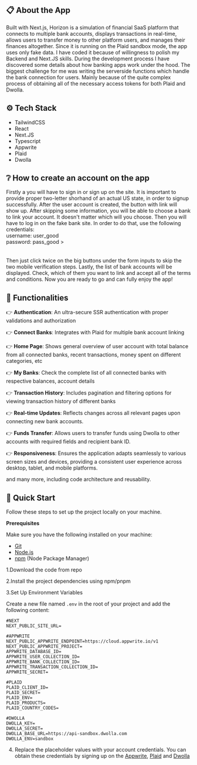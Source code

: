 ## 📋 About the App
Built with Next.js, Horizon is a simulation of financial SaaS platform that connects to multiple bank accounts, displays transactions in real-time, allows users to transfer money to other platform users, and manages their finances altogether. Since it is running on the Plaid sandbox mode, the app uses only fake data. I have coded it because of willingness to polish my Backend and Next.JS skills. During the development process I have discovered some details about how banking apps work under the hood. The biggest challenge for me was writing the serverside functions which handle the bank connection for users. Mainly because of the quite complex process of obtaining all of the necessary access tokens for both Plaid and Dwolla. 

## ⚙️ Tech Stack
- TailwindCSS
- React
- Next.JS
- Typescript
- Appwrite
- Plaid
- Dwolla

## ❔ How to create an account on the app
Firstly a you will have to sign in or sign up on the site. It is important to provide proper two-letter shorhand of an actual US state, in order to signup successfully.
After the user account is created, the button with link will show up. After skipping some information, you will be able to choose a bank to link your account. It doesn't matter which will you choose. Then you will have to log in on the fake bank site. In order to do that, use the following credentials: <br/>
username: user_good <br/>
password: pass_good ><br/>
<br/><br/>
Then just click twice on the big buttons under the form inputs to skip the two mobile verification steps.
Lastly, the list of bank accounts will be displayed. Check, which of them you want to link and accept all of the terms and conditions. Now you are ready to go and can fully enjoy the app!

## 🔋 Functionalities

👉 **Authentication**: An ultra-secure SSR authentication with proper validations and authorization

👉 **Connect Banks**: Integrates with Plaid for multiple bank account linking

👉 **Home Page**: Shows general overview of user account with total balance from all connected banks, recent transactions, money spent on different categories, etc

👉 **My Banks**: Check the complete list of all connected banks with respective balances, account details

👉 **Transaction History**: Includes pagination and filtering options for viewing transaction history of different banks

👉 **Real-time Updates**: Reflects changes across all relevant pages upon connecting new bank accounts.

👉 **Funds Transfer**: Allows users to transfer funds using Dwolla to other accounts with required fields and recipient bank ID.

👉 **Responsiveness**: Ensures the application adapts seamlessly to various screen sizes and devices, providing a consistent user experience across desktop, tablet, and mobile platforms.

and many more, including code architecture and reusability. 

## 🤸 Quick Start

Follow these steps to set up the project locally on your machine.

**Prerequisites**

Make sure you have the following installed on your machine:

- [Git](https://git-scm.com/)
- [Node.js](https://nodejs.org/en)
- [npm](https://www.npmjs.com/) (Node Package Manager)

1.Download the code from repo

2.Install the project dependencies using npm/pnpm

3.Set Up Environment Variables

Create a new file named `.env` in the root of your project and add the following content:

```env
#NEXT
NEXT_PUBLIC_SITE_URL=

#APPWRITE
NEXT_PUBLIC_APPWRITE_ENDPOINT=https://cloud.appwrite.io/v1
NEXT_PUBLIC_APPWRITE_PROJECT=
APPWRITE_DATABASE_ID=
APPWRITE_USER_COLLECTION_ID=
APPWRITE_BANK_COLLECTION_ID=
APPWRITE_TRANSACTION_COLLECTION_ID=
APPWRITE_SECRET=

#PLAID
PLAID_CLIENT_ID=
PLAID_SECRET=
PLAID_ENV=
PLAID_PRODUCTS=
PLAID_COUNTRY_CODES=

#DWOLLA
DWOLLA_KEY=
DWOLLA_SECRET=
DWOLLA_BASE_URL=https://api-sandbox.dwolla.com
DWOLLA_ENV=sandbox
```
4. Replace the placeholder values with your account credentials. You can obtain these credentials by signing up on the [Appwrite](https://appwrite.io), [Plaid](https://plaid.com/) and [Dwolla](https://www.dwolla.com/)
